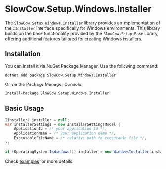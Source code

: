 # SlowCow.Setup.Windows.Installer

The `SlowCow.Setup.Windows.Installer` library provides an implementation of the `IInstaller` interface specifically for Windows environments. This library builds on the base functionality provided by the `SlowCow.Setup.Base` library, offering additional features tailored for creating Windows installers.

## Installation

You can install it via NuGet Package Manager. Use the following command:

```shell
dotnet add package SlowCow.Setup.Windows.Installer
```

Or via the Package Manager Console:

```shell
Install-Package SlowCow.Setup.Windows.Installer
```

## Basic Usage

```C#
IInstaller? installer = null;
var installerSettings = new InstallerSettingsModel {
    ApplicationId = /* your application Id */,
    ApplicationName = /* your application name */,
    ExecutableFileName = /* relative path to executable file */,
};

if (OperatingSystem.IsWindows()) installer = new WindowsInstaller(installerSettings);
```

Check [examples](https://github.com/SlowCow-Project/SlowCow/tree/main/src/Examples/Example.Setup) for more details.
